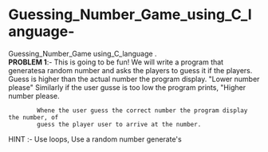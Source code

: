 # Guessing_Number_Game_using_C_language-
Guessing_Number_Game using_C_language .<br>
<b>PROBLEM 1</b>:- This is going to be fun!
            We will write a program that generatesa random number and asks the players to guess it if the players. 
            Guess is higher than the actual number the program display.
            "Lower number please" Similarly  if the user gusse is too low the program prints, 
            "Higher number please.
            
            Whene the user guess the correct number the program display  the number, of 
            guess the player user to arrive at the number.
HINT :- Use loops,
        Use a random number generate's
